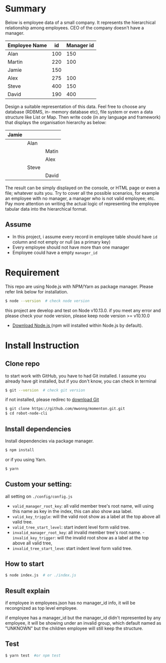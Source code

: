 # Summary
Below is employee data of a small company.
It represents the hierarchical relationship among employees. CEO of the company doesn't have a manager.

| Employee Name | id | Manager id |
| ----- | -----| ----|
| Alan | 100 | 150 |
| Martin | 220 | 100 |
| Jamie | 150 | |
| Alex | 275 | 100 |
| Steve | 400 | 150 |
| David | 190 | 400 |

Design a suitable representation of this data. Feel free to choose any database (RDBMS, in- memory database etc), file system or even a data structure like List or Map. Then write code (in any language and framework) that displays the organisation hierarchy as below:

| Jamie | | |
| ----- | ----- | ---- |
| | Alan | |
| | | Matin |
| | | Alex |
| | Steve | |
| | | David |

The result can be simply displayed on the console, or HTML page or even a file; whatever suits you.
Try to cover all the possible scenarios, for example an employee with no manager, a manager who is not valid employee; etc.
Pay more attention on writing the actual logic of representing the employee tabular data into the hierarchical format.

## Assume
- In this project, i assume every record in employee table should have `id` column and not empty or null (as a primary key)
- Every employee should not have more than one manager
- Employee could have a empty `manager_id`

# Requirement
This repo are using Node.js with NPM/Yarn as package manager. Please refer link below for installation.

```bash
$ node --version  # check node version
```
this project are develop and test on Node v10.13.0. if you meet any error and please check your node version, please keep node version >= v10.10.0

- [Download Node.js ](https://nodejs.org/en/download/) (npm will installed within Node.js by default).

# Install Instruction

## Clone repo
to start work with GitHub, you have to had Git installed. I assume you already have git installed, but if you don't know, you can check in terminal

```bash
$ git --version  # check git version
```

if not installed, please redirec to [download Git](https://git-scm.com/downloads)

```bash
$ git clone https://github.com/mwonng/momenton.git.git
$ cd robot-node-cli
```
## Install dependencies

Install dependencies via package manager.

```bash
$ npm install
```

or if you using Yarn.

```bash
$ yarn
```
## Custom your setting:

all setting on `./config/config.js`

- `valid_manager_root_key`: all valid member tree's root name, will using this name as key in the index, this can also show asa label.
- `valid_key_triggle`: will the valid root show as a label at the top above all valid tree.
- `valid_tree_start_level`: start indent level form valid tree.
- `invalid_manager_root_key`: all invalid member tree's root name.
-`invalid_key_trigger`: will the invalid root show as a label at the top above all valid tree,
- `invalid_tree_start_leve`: start indent level form valid tree.

## How to start

```bash
$ node index.js  # or ./index.js
```
## Result explain

if employee in employees.json has no manager_id info, it will be recongnized as top level employee.

if employee has a manager_id but the manager_id didn't represented by any employee, it will be showing under an invalid group, which default named as "UNKNOWN" but the children employee will still keep the structure.

## Test

```bash
$ yarn test  #or npm test
```